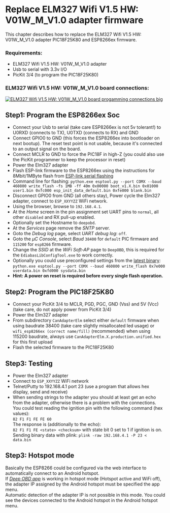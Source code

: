 # Replace ELM327 Wifi V1.5 HW: V01W_M_V1.0 adapter firmware

This chapter describes how to replace the ELM327 Wifi V1.5 HW: V01W_M_V1.0 adapter PIC18F25K80 and ESP8266ex firmware.  

### Requirements:

* ELM327 Wifi V1.5 HW: V01W_M_V1.0 adapter
* Usb to serial with 3.3v I/O
* PicKit 3/4 (to program the PIC18F25K80)

### ELM327 Wifi V1.5 HW: V01W_M_V1.0 board connections:

[![ELM327 Wifi V1.5 HW: V01W_M_V1.0 board progamming connections big](elm327_wifi_annotated_esp8266x_and_pic18f25k80_prog_connections_Small.png "ELM327 Wifi V1.5 HW: V01W_M_V1.0 board programming connections")](elm327_wifi_annotated_esp8266x_and_pic18f25k80_prog_connections_Big.png)

## Step1: Program the ESP8266ex Soc
* Connect your Usb to serial (take care ESP8266ex is not 5v tolerant!) to U0RXD (connects to TX), U0TXD (connects to RX) and GND
* Connect GPIO0 to GND (this forces the ESP8266ex into bootloader on next bootup). The reset test point is not usable, because it's connected to an output signal on the board.
* Connect MCLR to GND to force the PIC18F in high-Z (you could also use the PicKit programmer to keep the processor in reset)
* Power the Elm327 adapter
* Flash ESP-link firmware to the ESP8266ex using the instructions for 8Mbit/1MByte flash from [ESP-link serial flashing](https://github.com/jeelabs/esp-link/blob/master/FLASHING.md#initial-serial-flashing)
* Command line for flashing: `python.exe esptool.py --port COMX --baud 460800 write_flash -fs 1MB -ff 40m 0x00000 boot_v1.X.bin 0x01000 user1.bin 0xfc000 esp_init_data_default.bin 0xfe000 blank.bin`
* Disconnect GPIO0 from GND (all others stay), Power cycle the Elm327 adapter, connect to `ESP_XXYYZZ` WiFi network.
* Using the browser, browse to `192.168.4.1`.
* At the _Home_ screen in the pin assignment set UART pins to `normal`, all other `disabled` and RX pull-up enabled.  
* Optionally set the Hostname to `deepobd`.
* At the _Services_ page remove the _SNTP_ server.
* Goto the _Debug log_ page, select _UART debug log_: `off`.
* Goto the _µC Console_, select _Baud_ `38400` for `default` PIC firmware and `115200` for `esp8266` firmware.
* Change the _SSID_ at the _WiFi Soft-AP_ page to `DeepOBD`, this is required for the `EdiabasLibConfigTool.exe` to work correctly.
* Optionally you could use preconfigured settings from the [latest binary](https://github.com/uholeschak/ediabaslib/releases/latest): `python.exe esptool.py --port COMX --baud 460800 write_flash 0x7e000 userdata.bin 0xfd000 sysdata.bin`
* **Hint: A power on reset is required before every single flash operation.**

## Step2: Program the PIC18F25K80
* Connect your PicKit 3/4 to MCLR, PGD, PGC, GND (Vss) and 5V (Vcc) (take care, do not apply power from PicKit 3/4)
* Power the Elm327 adapter
* From subdirectory `CanAdapterElm` select either `default` firmware when using baudrate 38400 (take care slightly misallocated led usage) or `wifi_esp8266ex (correct name/fill)` (recommended) when using 115200 baudrate, always use `CanAdapterElm.X.production.unified.hex` for this first upload
* Flash the selected firmware to the PIC18F25K80

## Step3: Testing
* Power the Elm327 adapter
* Connect to `ESP_XXYYZZ` WiFi network
* Telnet/Putty to 192.168.4.1 port 23 (use a program that allows hex display, send and receive)
* When sending strings to the adapter you should at least get an echo from the adapter, otherwise there is a problem with the connections.  
You could test reading the ignition pin with the following command (hex values):  
`82 F1 F1 FE FE 60`  
The response is (additionally to the echo):  
`82 F1 F1 FE <state> <checksum>` with state bit 0 set to 1 if ignition is on.  
Sending binary data with plink: `plink -raw 192.168.4.1 -P 23 < data.bin`  

## Step3: Hotspot mode
Basically the ESP8266 could be configured via the web interface to automatically connect to an Android hotspot.  
If _[Deep OBD app](Deep_OBD_for_BMW_and_VAG.md)_ is working in hotspot mode (Hotspot active and WiFi off), the adapter IP assigned by the Android hotspot must be specified the app menu.  
Automatic detection of the adapter IP is not possible in this mode. You could see the devices connected to the Android hotspot in the Android hotspot menu.
